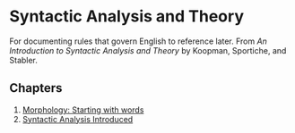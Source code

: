 # Syntactic Analysis and Theory

For documenting rules that govern English to reference later. From _An Introduction to Syntactic Analysis and Theory_ by Koopman, Sportiche, and Stabler.

## Chapters
1. [Morphology: Starting with words](1-Morphology.md)
2. [Syntactic Analysis Introduced](2-Syntactic-Analysis-Introduced.md)
